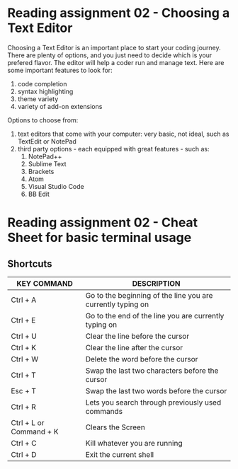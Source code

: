 # Reading assignment 02 - Choosing a Text Editor

Choosing a Text Editor is an important place to start your coding journey.  There are plenty of options, and you just need to decide which is your prefered flavor. The editor will help a coder run and manage text.  Here are some important features to look for:
1.  code completion
2.  syntax highlighting
3.  theme variety
4.  variety of add-on extensions

Options to choose from:

1.  text editors that come with your computer:  very basic, not ideal, such as TextEdit or NotePad
2.  third party options - each equipped with great features - such as:
    1.  NotePad++
    2.  Sublime Text
    3.  Brackets
    4.  Atom
    5.  Visual Studio Code
    6.  BB Edit  


# Reading assignment 02 - Cheat Sheet for basic terminal usage

## Shortcuts

KEY COMMAND | DESCRIPTION
----------- | -----------
Ctrl + A | Go to the beginning of the line you are currently typing on
Ctrl + E | Go to the end of the line you are currently typing on
Ctrl + U | Clear the line before the cursor
Ctrl + K | Clear the line after the cursor
Ctrl + W | Delete the word before the cursor
Ctrl + T | Swap the last two characters before the cursor
Esc + T | Swap the last two words before the cursor
Ctrl + R | Lets you search through previously used commands
Ctrl + L or Command + K | Clears the Screen
Ctrl + C | Kill whatever you are running
Ctrl + D | Exit the current shell
